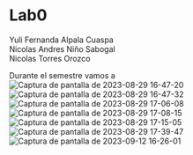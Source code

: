 # Lab0

Yuli Fernanda Alpala Cuaspa  
Nicolas Andres Niño Sabogal  
Nicolas Torres Orozco  

Durante el semestre vamos a 
![Captura de pantalla de 2023-08-29 16-47-20](https://github.com/NicolasA23/Lab0/assets/68253371/34c8dc2f-115f-4848-b543-d2374fd66513)
![Captura de pantalla de 2023-08-29 16-47-32](https://github.com/NicolasA23/Lab0/assets/68253371/2d9f63df-f543-44ec-9919-567cc9887aea)
![Captura de pantalla de 2023-08-29 17-06-08](https://github.com/NicolasA23/Lab0/assets/68253371/2f91d08a-0ddd-4bf2-874e-5f53760ad1ef)
![Captura de pantalla de 2023-08-29 17-08-15](https://github.com/NicolasA23/Lab0/assets/68253371/18b695df-db5c-45ec-9798-124a16ce933c)
![Captura de pantalla de 2023-08-29 17-15-05](https://github.com/NicolasA23/Lab0/assets/68253371/29a2d4c9-affa-4c25-9a3d-9c5a11188c13)
![Captura de pantalla de 2023-08-29 17-39-47](https://github.com/NicolasA23/Lab0/assets/68253371/162e4ab6-042f-4880-b0e0-2ca405646e93)
![Captura de pantalla de 2023-09-12 16-26-01](https://github.com/NicolasA23/Lab0/assets/68253371/d48627aa-2f8d-4438-be36-797aa88431a5)
